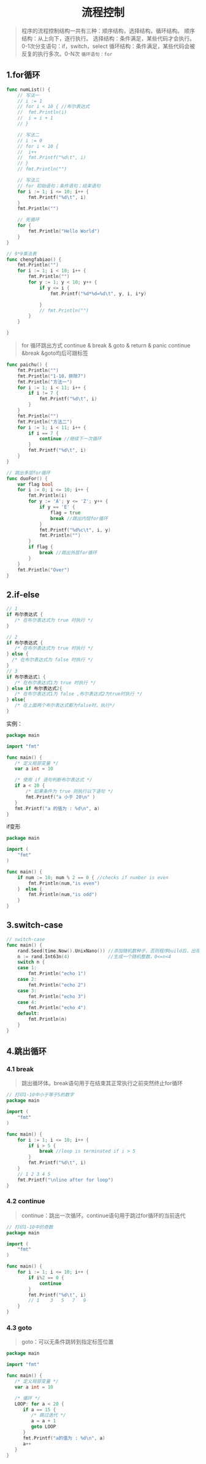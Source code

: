 # <center>流程控制

>程序的流程控制结构一共有三种：顺序结构，选择结构，循环结构。
>顺序结构：从上向下，逐行执行。
>选择结构：条件满足，某些代码才会执行。0-1次分支语句：if，switch，select
>循环结构：条件满足，某些代码会被反复的执行多次。0-N次
`循环语句：for`

## 1.for循环

```go
func numList() {
    // 写法一
	// i := 1
	// for i < 10 { //布尔表达式
	// 	fmt.Println(i)
	// 	i = i + 1
	// }

    // 写法二
	// i := 0
	// for i < 10 {
	// 	i++
	// 	fmt.Printf("%d\t", i)
	// }
	// fmt.Println("")

    // 写法三
	// for 初始语句；条件语句；结束语句
	for i := 1; i <= 10; i++ {
		fmt.Printf("%d\t", i)
	}
	fmt.Println("")

	// 死循环
    for {
        fmt.Println("Hello World")
    }
}

// 9*9乘法表
func chengfabiao() {
	fmt.Println("")
	for i := 1; i < 10; i++ {
		fmt.Println("")
		for y := 1; y < 10; y++ {
			if y <= i {
				fmt.Printf("%d*%d=%d\t", y, i, i*y)

			}
			// fmt.Println("")
		}
	}

}
```
>for 循环跳出方式
continue & break & goto & return & panic
continue &break &goto均后可跟标签

```go
func paichu() {
	fmt.Println("")
	fmt.Println("1-10，排除7")
	fmt.Println("方法一")
	for i := 1; i < 11; i++ {
		if i != 7 {
			fmt.Printf("%d\t", i)
		}
	}
	fmt.Println("")
	fmt.Println("方法二")
	for i := 1; i < 11; i++ {
		if i == 7 {
			continue //继续下一次循环
		}
		fmt.Printf("%d\t", i)
	}
}

// 跳出多层for循环
func duoFor() {
	var flag bool
	for i := 0; i <= 10; i++ {
		fmt.Println(i)
		for y := 'A'; y <= 'Z'; y++ {
			if y == 'E' {
				flag = true
				break //跳出内层for循环
			}
			fmt.Printf("%d%c\t", i, y)
			fmt.Println("")
		}
		if flag {
			break //跳出外层for循环
		}
	}
	fmt.Println("Over")
}
```
## 2.if-else
```go
// 1
if 布尔表达式 {
   /* 在布尔表达式为 true 时执行 */
}

// 2
if 布尔表达式 {
   /* 在布尔表达式为 true 时执行 */
} else {
  /* 在布尔表达式为 false 时执行 */
}
// 3
if 布尔表达式1 {
   /* 在布尔表达式1为 true 时执行 */
} else if 布尔表达式2{
   /* 在布尔表达式1为 false ,布尔表达式2为true时执行 */
} else{
   /* 在上面两个布尔表达式都为false时，执行*/
}
```
实例：
```go
package main

import "fmt"

func main() {
   /* 定义局部变量 */
   var a int = 10

   /* 使用 if 语句判断布尔表达式 */
   if a < 20 {
       /* 如果条件为 true 则执行以下语句 */
       fmt.Printf("a 小于 20\n" )
   }
   fmt.Printf("a 的值为 : %d\n", a)
}

```
if变形
```go
package main

import (  
    "fmt"
)

func main() {  
    if num := 10; num % 2 == 0 { //checks if number is even
        fmt.Println(num,"is even") 
    }  else {
        fmt.Println(num,"is odd")
    }
}
```
## 3.switch-case

```go
// switch-case
func main() {
	rand.Seed(time.Now().UnixNano()) //添加随机数种子，否则程序build后，出现的值相同
	n := rand.Int63n(4)              //生成一个随机整数，0<=n<4
	switch n {
	case 1:
		fmt.Println("echo 1")
	case 2:
		fmt.Println("echo 2")
	case 3:
		fmt.Println("echo 3")
	case 4:
		fmt.Println("echo 4")
	default:
		fmt.Println(n)
	}
}
```

## 4.跳出循环
### 4.1 break
>跳出循环体。break语句用于在结束其正常执行之前突然终止for循环
```go
// 打印1-10中小于等于5的数字
package main

import (  
    "fmt"
)

func main() {  
    for i := 1; i <= 10; i++ {
        if i > 5 {
            break //loop is terminated if i > 5
        }
        fmt.Printf("%d\t", i)
    }
    // 1 2 3 4 5
    fmt.Printf("\nline after for loop")
}

```
### 4.2 continue
>continue：跳出一次循环。continue语句用于跳过for循环的当前迭代
```go
// 打印1-10中的奇数
package main

import (  
    "fmt"
)

func main() {  
    for i := 1; i <= 10; i++ {
        if i%2 == 0 {
            continue
        }
        fmt.Printf("%d\t", i)
        // 1	3	5	7	9
    }
}
```
### 4.3 goto
>goto：可以无条件跳转到指定标签位置
```go
package main

import "fmt"

func main() {
   /* 定义局部变量 */
   var a int = 10

   /* 循环 */
   LOOP: for a < 20 {
      if a == 15 {
         /* 跳过迭代 */
         a = a + 1
         goto LOOP
      }
      fmt.Printf("a的值为 : %d\n", a)
      a++     
   }  
}

```